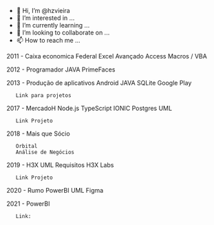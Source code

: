 - 👋 Hi, I’m @hzvieira
- 👀 I’m interested in ...
- 🌱 I’m currently learning ...
- 💞️ I’m looking to collaborate on ...
- 📫 How to reach me ...

<!---
hzvieira/hzvieira is a ✨ special ✨ repository because its `README.md` (this file) appears on your GitHub profile.
You can click the Preview link to take a look at your changes.
--->

2011 - Caixa economica Federal
       Excel Avançado
       Access
       Macros / VBA
       
2012 - Programador
       JAVA
       PrimeFaces
       


2013 - Produção de aplicativos
       Android
       JAVA
       SQLite
       Google Play
       
       Link para projetos
   
2017 - MercadoH
       Node.js
       TypeScript
       IONIC
       Postgres
       UML
       
       Link Projeto
       
2018 - Mais que Sócio

       Orbital
       Análise de Negócios

2019 - H3X
       UML
       Requisitos
       H3X Labs
       
       Link Projeto
       
2020 - Rumo
       PowerBI
       UML
       Figma

2021 - PowerBI

       Link:
        
       
